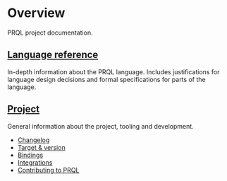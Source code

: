 # Overview

PRQL project documentation.

## [Language reference](./reference/syntax/)

In-depth information about the PRQL language. Includes justifications for
language design decisions and formal specifications for parts of the language.

## [Project](./project/changelog.md)

General information about the project, tooling and development.

- [Changelog](./project/changelog.md)
- [Target & version](./project/target.md)
- [Bindings](./project/bindings/)
- [Integrations](./project/integrations/)
- [Contributing to PRQL](./project/contributing/)
